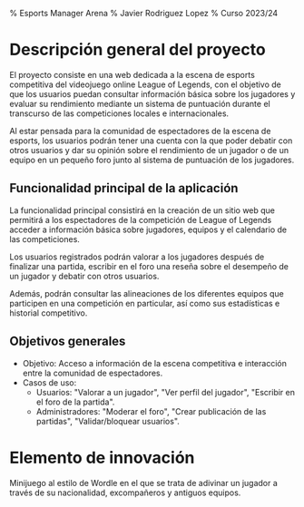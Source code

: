 % Esports Manager Arena
% Javier Rodriguez Lopez
% Curso 2023/24

# Descripción general del proyecto

El proyecto consiste en una web dedicada a la escena de esports competitiva del videojuego online League of Legends, con el objetivo de que los usuarios puedan consultar información básica sobre los jugadores y evaluar su rendimiento mediante un sistema de puntuación durante el transcurso de las competiciones locales e internacionales.

Al estar pensada para la comunidad de espectadores de la escena de esports, los usuarios podrán tener una cuenta con la que poder debatir con otros usuarios y dar su opinión sobre el rendimiento de un jugador o de un equipo en un pequeño foro junto al sistema de puntuación de los jugadores.  

## Funcionalidad principal de la aplicación

La funcionalidad principal consistirá en la creación de un sitio web que permitirá a los espectadores de la competición de League of Legends acceder a información básica sobre jugadores, equipos y el calendario de las competiciones.

Los usuarios registrados podrán valorar a los jugadores después de finalizar una partida, escribir en el foro una reseña sobre el desempeño de un jugador y debatir con otros usuarios.

Además, podrán consultar las alineaciones de los diferentes equipos que participen en una competición en particular, así como sus estadísticas e historial competitivo.

## Objetivos generales

* Objetivo: Acceso a información de la escena competitiva e interacción entre la comunidad de espectadores.
* Casos de uso:
    * Usuarios: "Valorar a un jugador", "Ver perfil del jugador", "Escribir en el foro de la partida".
    * Administradores: "Moderar el foro", "Crear publicación de las partidas", "Validar/bloquear usuarios".
    
# Elemento de innovación

Minijuego al estilo de Wordle en el que se trata de adivinar un jugador a través de su nacionalidad, excompañeros y antiguos equipos.
